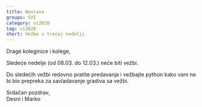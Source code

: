 ```yaml
---
title: Nastava
groups: SVI
category: vi2020
tag: vi2020
short: Vežbe u trećoj nedelji
---
```

Drage koleginice i kolege,

Sledeće nedelje (od 08.03. do 12.03.) neće biti vežbi.

Do sledećih vežbi redovno pratite predavanja i vežbajte
python kako vam ne bi bio prepreka za savladavanje gradiva
sa vežbi.

Srdačan pozdrav,  
Desni i Marko
